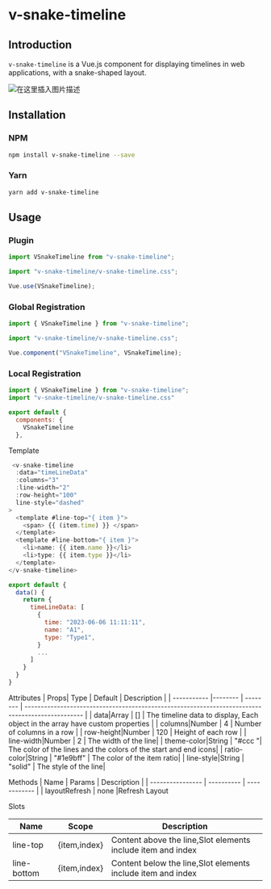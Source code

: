 # v-snake-timeline

<h2>Introduction</h2>
<p><code>v-snake-timeline</code> is a Vue.js component for displaying timelines in web applications, with a snake-shaped layout.</p>

[](https://fangzhouzhu.github.io/v-snake-timeline/v-snake-timeline.jpg)![在这里插入图片描述](https://fangzhouzhu.github.io/v-snake-timeline/v-snake-timeline.jpg)

<h2>Installation</h2>
<h3>NPM</h3>

```bash
npm install v-snake-timeline --save
```

<h3>Yarn</h3>

```bash
yarn add v-snake-timeline
```

<h2>Usage</h2>
<h3>Plugin</h3>

```javascript
import VSnakeTimeline from "v-snake-timeline";

import "v-snake-timeline/v-snake-timeline.css";

Vue.use(VSnakeTimeline);
```

<h3>Global Registration</h3>

```javascript
import { VSnakeTimeline } from "v-snake-timeline";

import "v-snake-timeline/v-snake-timeline.css";

Vue.component("VSnakeTimeline", VSnakeTimeline);
```

<h3>Local Registration</h3>

```javascript
import { VSnakeTimeline } from "v-snake-timeline";
import "v-snake-timeline/v-snake-timeline.css"

export default {
  components: {
    VSnakeTimeline
  },
```

Template

```javascript
 <v-snake-timeline
  :data="timeLineData"
  :columns="3"
  :line-width="2"
  :row-height="100"
  line-style="dashed"
>
  <template #line-top="{ item }">
    <span> {{ (item.time) }} </span>
  </template>
  <template #line-bottom="{ item }">
    <li>name: {{ item.name }}</li>
    <li>type: {{ item.type }}</li>
  </template>
</v-snake-timeline>

export default {
  data() {
    return {
      timeLineData: [
        {
          time: "2023-06-06 11:11:11",
          name: "A1",
          type: "Type1",
        }
        ...
      ]
    }
  }
}
```

Attributes
| Props| Type | Default | Description |
| ----------- |-------- | -------- | ------------------------------------------------------------------------------------------------ |
| data|Array | [] | The timeline data to display, Each object in the array have custom properties |
| columns|Number | 4 | Number of columns in a row |
| row-height|Number | 120 | Height of each row |
| line-width|Number | 2 | The width of the line|
| theme-color|String | "#ccc "| The color of the lines and the colors of the start and end icons|
| ratio-color|String | "#1e9bff" | The color of the item ratio|
| line-style|String | "solid" | The style of the line|

Methods
| Name | Params | Description |
| ---------------- | ---------- | ------------ |
| layoutRefresh | none |Refresh Layout

Slots

| Name        | Scope        | Description                                                 |
| ----------- | ------------ | ----------------------------------------------------------- |
| line-top    | {item,index} | Content above the line,Slot elements include item and index |
| line-bottom | {item,index} | Content below the line,Slot elements include item and index |
